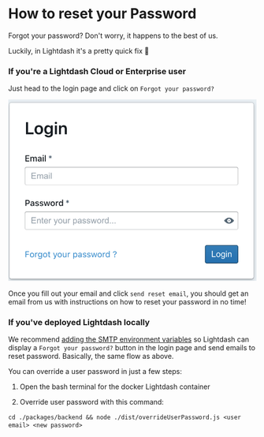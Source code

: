 # How to reset your Password

Forgot your password? Don't worry, it happens to the best of us.

Luckily, in Lightdash it's a pretty quick fix 🧚

### If you're a Lightdash Cloud or Enterprise user
Just head to the login page and click on `Forgot your password?`

![screenshot-forgot-password](assets/screenshot-forgot-password.png)

Once you fill out your email and click `send reset email`, you should get an email from us with instructions on how to reset your password in no time!

### If you've deployed Lightdash locally

We recommend [adding the SMTP environment variables](https://docs.lightdash.com/references/environmentVariables#smtp-environment-variables) so Lightdash can display a `Forgot your password?` button in the login page and send emails to reset password. Basically, the same flow as above.

You can override a user password in just a few steps:

1. Open the bash terminal for the docker Lightdash container

2. Override user password with this command:
```
cd ./packages/backend && node ./dist/overrideUserPassword.js <user email> <new password>
```
